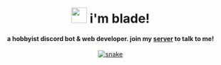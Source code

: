 <div align="center">
<h1 align="center"> <img width="35" src="https://images-ext-2.discordapp.net/external/XihFM24V4Cq8ncW7j0iPomg1eZ7YejxPA_R8mAKwfic/https/cdn.discordapp.com/emojis/1118939943453085766.png?width=992&height=992"> i'm blade!</h1>
<h4 align="center">a hobbyist discord bot & web developer. join my <a href="https://github.com/1999AZZAR/1999AZZAR/blob/main/assets/doc/azzar_resume.pdf" target="_blank">server</a> to talk to me! </h4>
</div>

<div align="center">
  <a href="https://balladeering.github.io/balladeering/">
  <img  src="https://images-ext-2.discordapp.net/external/HBpWmAsD_W3nnLgkZFnNcylD_k41DnYQOFhs5cyPZwI/https/cdn.discordapp.com/stickers/1117893442018742344.png?width=800&height=800"
       alt="snake" /></a>
</div>
